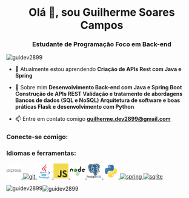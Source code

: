 <h1 align="center">Olá 👋, sou Guilherme Soares Campos</h1>
<h3 align="center">Estudante de Programação Foco em Back-end</h3>

<p align="left"> <img src="https://komarev.com/ghpvc/?username=guidev2899&label=Profile%20views&color=0e75b6&style=flat" alt="guidev2899" /> </p>

- 🌱 Atualmente estou aprendendo **Criação de APIs Rest com Java e Spring**

- 💬 Sobre mim **Desenvolvimento Back-end com Java e Spring Boot Construção de APIs REST Validação e tratamento de abordagens Bancos de dados (SQL e NoSQL) Arquitetura de software e boas práticas Flask e desenvolvimento com Python**

- 📫 Entre em contato comigo **guilherme.dev2899@gmail.com**

<h3 align="left">Conecte-se comigo:</h3>
<p align="left">
</p>

<h3 align="left">Idiomas e ferramentas:</h3>
<p align="left"> <a href="https://expressjs.com" target="_blank" rel="noreferrer"> <img src="https://raw.githubusercontent.com/devicons/devicon/master/icons/express/express-original-wordmark.svg" alt="express" width="40" height="40"/> </a> <a href="https://git-scm.com/" target="_blank" rel="noreferrer"> <img src="https://www.vectorlogo.zone/logos/git-scm/git-scm-icon.svg" alt="git" width="40" height="40"/> </a> <a href="https://www.java.com" target="_blank" rel="noreferrer"> <img src="https://raw.githubusercontent.com/devicons/devicon/master/icons/java/java-original.svg" alt="java" width="40" height="40"/> </a> <a href="https://developer.mozilla.org/en-US/docs/Web/JavaScript" target="_blank" rel="noreferrer"> <img src="https://raw.githubusercontent.com/devicons/devicon/master/icons/javascript/javascript-original.svg" alt="javascript" width="40" height="40"/> </a> <a href="https://nodejs.org" target="_blank" rel="noreferrer"> <img src="https://raw.githubusercontent.com/devicons/devicon/master/icons/nodejs/nodejs-original-wordmark.svg" alt="nodejs" width="40" height="40"/> </a> <a href="https://www.postgresql.org" target="_blank" rel="noreferrer"> <img src="https://raw.githubusercontent.com/devicons/devicon/master/icons/postgresql/postgresql-original-wordmark.svg" alt="postgresql" width="40" height="40"/> </a> <a href="https://www.python.org" target="_blank" rel="noreferrer"> <img src="https://raw.githubusercontent.com/devicons/devicon/master/icons/python/python-original.svg" alt="python" width="40" height="40"/> </a> <a href="https://spring.io/" target="_blank" rel="noreferrer"> <img src="https://www.vectorlogo.zone/logos/springio/springio-icon.svg" alt="spring" width="40" height="40"/> </a> <a href="https://www.sqlite.org/" target="_blank" rel="noreferrer"> <img src="https://www.vectorlogo.zone/logos/sqlite/sqlite-icon.svg" alt="sqlite" width="40" height="40"/> </a> </p>

<p><img align="left" src="https://github-readme-stats.vercel.app/api/top-langs?username=guidev2899&show_icons=true&locale=en&layout=compact" alt="guidev2899" /></p>

<p> <img align="center" src="https://github-readme-stats.vercel.app/api?username=guidev2899&show_icons=true&locale=en" alt="guidev2899" /></p>
